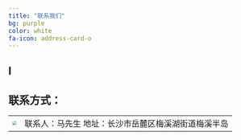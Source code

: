 ```yaml
---
title: "联系我们"
bg: purple
color: white
fa-icon: address-card-o
---
```


## l

## 联系方式：





|                                                              |      |
| ------------------------------------------------------------ | ---- |
| <img src="D:\My Documents\Documents\GitHub\web2\img\wechat.jpg" style="zoom:50%;" /> | 联系人：马先生      地址：长沙市岳麓区梅溪湖街道梅溪半岛 |



